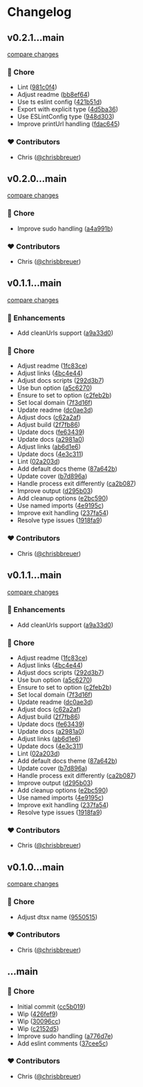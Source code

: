 # Changelog


## v0.2.1...main

[compare changes](https://github.com/stacksjs/vite-plugin-local/compare/v0.2.1...main)

### 🏡 Chore

- Lint ([981c0f4](https://github.com/stacksjs/vite-plugin-local/commit/981c0f4))
- Adjust readme ([bb8ef64](https://github.com/stacksjs/vite-plugin-local/commit/bb8ef64))
- Use ts eslint config ([421b51d](https://github.com/stacksjs/vite-plugin-local/commit/421b51d))
- Export with explicit type ([4d5ba36](https://github.com/stacksjs/vite-plugin-local/commit/4d5ba36))
- Use ESLintConfig type ([948d303](https://github.com/stacksjs/vite-plugin-local/commit/948d303))
- Improve printUrl handling ([fdac645](https://github.com/stacksjs/vite-plugin-local/commit/fdac645))

### ❤️ Contributors

- Chris ([@chrisbbreuer](http://github.com/chrisbbreuer))

## v0.2.0...main

[compare changes](https://github.com/stacksjs/vite-plugin-local/compare/v0.2.0...main)

### 🏡 Chore

- Improve sudo handling ([a4a991b](https://github.com/stacksjs/vite-plugin-local/commit/a4a991b))

### ❤️ Contributors

- Chris ([@chrisbbreuer](http://github.com/chrisbbreuer))

## v0.1.1...main

[compare changes](https://github.com/stacksjs/vite-plugin-local/compare/v0.1.1...main)

### 🚀 Enhancements

- Add cleanUrls support ([a9a33d0](https://github.com/stacksjs/vite-plugin-local/commit/a9a33d0))

### 🏡 Chore

- Adjust readme ([1fc83ce](https://github.com/stacksjs/vite-plugin-local/commit/1fc83ce))
- Adjust links ([4bc4e44](https://github.com/stacksjs/vite-plugin-local/commit/4bc4e44))
- Adjust docs scripts ([292d3b7](https://github.com/stacksjs/vite-plugin-local/commit/292d3b7))
- Use bun option ([a5c6270](https://github.com/stacksjs/vite-plugin-local/commit/a5c6270))
- Ensure to set to option ([c2feb2b](https://github.com/stacksjs/vite-plugin-local/commit/c2feb2b))
- Set local domain ([7f3d16f](https://github.com/stacksjs/vite-plugin-local/commit/7f3d16f))
- Update readme ([dc0ae3d](https://github.com/stacksjs/vite-plugin-local/commit/dc0ae3d))
- Adjust docs ([c62a2af](https://github.com/stacksjs/vite-plugin-local/commit/c62a2af))
- Adjust build ([2f7fb86](https://github.com/stacksjs/vite-plugin-local/commit/2f7fb86))
- Update docs ([fe63439](https://github.com/stacksjs/vite-plugin-local/commit/fe63439))
- Update docs ([a2981a0](https://github.com/stacksjs/vite-plugin-local/commit/a2981a0))
- Adjust links ([ab6d1e6](https://github.com/stacksjs/vite-plugin-local/commit/ab6d1e6))
- Update docs ([4e3c311](https://github.com/stacksjs/vite-plugin-local/commit/4e3c311))
- Lint ([02a203d](https://github.com/stacksjs/vite-plugin-local/commit/02a203d))
- Add default docs theme ([87a642b](https://github.com/stacksjs/vite-plugin-local/commit/87a642b))
- Update cover ([b7d896a](https://github.com/stacksjs/vite-plugin-local/commit/b7d896a))
- Handle process exit differently ([ca2b087](https://github.com/stacksjs/vite-plugin-local/commit/ca2b087))
- Improve output ([d295b03](https://github.com/stacksjs/vite-plugin-local/commit/d295b03))
- Add cleanup options ([e2bc590](https://github.com/stacksjs/vite-plugin-local/commit/e2bc590))
- Use named imports ([4e9195c](https://github.com/stacksjs/vite-plugin-local/commit/4e9195c))
- Improve exit handling ([237fa54](https://github.com/stacksjs/vite-plugin-local/commit/237fa54))
- Resolve type issues ([1918fa9](https://github.com/stacksjs/vite-plugin-local/commit/1918fa9))

### ❤️ Contributors

- Chris ([@chrisbbreuer](http://github.com/chrisbbreuer))

## v0.1.1...main

[compare changes](https://github.com/stacksjs/vite-plugin-local/compare/v0.1.1...main)

### 🚀 Enhancements

- Add cleanUrls support ([a9a33d0](https://github.com/stacksjs/vite-plugin-local/commit/a9a33d0))

### 🏡 Chore

- Adjust readme ([1fc83ce](https://github.com/stacksjs/vite-plugin-local/commit/1fc83ce))
- Adjust links ([4bc4e44](https://github.com/stacksjs/vite-plugin-local/commit/4bc4e44))
- Adjust docs scripts ([292d3b7](https://github.com/stacksjs/vite-plugin-local/commit/292d3b7))
- Use bun option ([a5c6270](https://github.com/stacksjs/vite-plugin-local/commit/a5c6270))
- Ensure to set to option ([c2feb2b](https://github.com/stacksjs/vite-plugin-local/commit/c2feb2b))
- Set local domain ([7f3d16f](https://github.com/stacksjs/vite-plugin-local/commit/7f3d16f))
- Update readme ([dc0ae3d](https://github.com/stacksjs/vite-plugin-local/commit/dc0ae3d))
- Adjust docs ([c62a2af](https://github.com/stacksjs/vite-plugin-local/commit/c62a2af))
- Adjust build ([2f7fb86](https://github.com/stacksjs/vite-plugin-local/commit/2f7fb86))
- Update docs ([fe63439](https://github.com/stacksjs/vite-plugin-local/commit/fe63439))
- Update docs ([a2981a0](https://github.com/stacksjs/vite-plugin-local/commit/a2981a0))
- Adjust links ([ab6d1e6](https://github.com/stacksjs/vite-plugin-local/commit/ab6d1e6))
- Update docs ([4e3c311](https://github.com/stacksjs/vite-plugin-local/commit/4e3c311))
- Lint ([02a203d](https://github.com/stacksjs/vite-plugin-local/commit/02a203d))
- Add default docs theme ([87a642b](https://github.com/stacksjs/vite-plugin-local/commit/87a642b))
- Update cover ([b7d896a](https://github.com/stacksjs/vite-plugin-local/commit/b7d896a))
- Handle process exit differently ([ca2b087](https://github.com/stacksjs/vite-plugin-local/commit/ca2b087))
- Improve output ([d295b03](https://github.com/stacksjs/vite-plugin-local/commit/d295b03))
- Add cleanup options ([e2bc590](https://github.com/stacksjs/vite-plugin-local/commit/e2bc590))
- Use named imports ([4e9195c](https://github.com/stacksjs/vite-plugin-local/commit/4e9195c))
- Improve exit handling ([237fa54](https://github.com/stacksjs/vite-plugin-local/commit/237fa54))
- Resolve type issues ([1918fa9](https://github.com/stacksjs/vite-plugin-local/commit/1918fa9))

### ❤️ Contributors

- Chris ([@chrisbbreuer](http://github.com/chrisbbreuer))

## v0.1.0...main

[compare changes](https://github.com/stacksjs/vite-plugin-local/compare/v0.1.0...main)

### 🏡 Chore

- Adjust dtsx name ([9550515](https://github.com/stacksjs/vite-plugin-local/commit/9550515))

### ❤️ Contributors

- Chris ([@chrisbbreuer](http://github.com/chrisbbreuer))

## ...main


### 🏡 Chore

- Initial commit ([cc5b019](https://github.com/stacksjs/vite-plugin-local/commit/cc5b019))
- Wip ([426fef9](https://github.com/stacksjs/vite-plugin-local/commit/426fef9))
- Wip ([30096cc](https://github.com/stacksjs/vite-plugin-local/commit/30096cc))
- Wip ([c2152d5](https://github.com/stacksjs/vite-plugin-local/commit/c2152d5))
- Improve sudo handling ([a776d7e](https://github.com/stacksjs/vite-plugin-local/commit/a776d7e))
- Add eslint comments ([37cee5c](https://github.com/stacksjs/vite-plugin-local/commit/37cee5c))

### ❤️ Contributors

- Chris ([@chrisbbreuer](http://github.com/chrisbbreuer))

